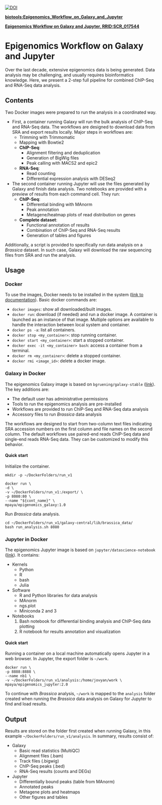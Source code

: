 [![DOI](https://zenodo.org/badge/DOI/10.5281/zenodo.3298029.svg)](https://doi.org/10.5281/zenodo.3298029)

[__biotools:Epigenomics_Workflow_on_Galaxy_and_Jupyter__](https://bio.tools/Epigenomics_Workflow_on_Galaxy_and_Jupyter)

[__Epigenomics Workflow on Galaxy and Jupyter, RRID:SCR_017544__](https://scicrunch.org/browse/resourcedashboard)


# Epigenomics Workflow on Galaxy and Jupyter

Over the last decade, extensive epigenomics data is being generated. Data analysis may be challenging, and usually requires bioinformatics knowledge. Here, we present a 2-step full pipeline for combined ChIP-Seq and RNA-Seq data analysis.

## Contents

Two Docker images were prepared to run the analysis in a coordinated way. 
* First, a container running Galaxy will run the bulk analysis of ChIP-Seq and RNA-Seq data. The workflows are designed to download data from SRA and export results locally. Major steps in workflows are:
    * Trimming with Trimmomatic
    * Mapping with Bowtie2
    * __ChIP-Seq__:
        * Alignment filtering and deduplication
        * Generation of BigWig files
        * Peak calling with MACS2 and epic2
    * __RNA-Seq__:
        * Read counting
        * Differential expression analysis with DESeq2
* The second container running Jupyter will use the files generated by Galaxy and finish data analysis. Two notebooks are provided with a preview of results from each command cell. They run:
    * __ChIP-Seq__:
        * Differential binding with MAnorm
        * Peak annotation
        * Metagene/heatmap plots of read distribution on genes
    * __Complete dataset__:
        * Functional annotation of results
        * Combination of ChIP-Seq and RNA-Seq results
        * Generation of tables and figures

Additionally, a script is provided to specifically run data analysis on a _Brassica_ dataset. In such case, Galaxy will download the raw sequencing files from SRA and run the analysis.

## Usage

### Docker
To use the images, Docker needs to be installed in the system ([link to documentation](https://docs.docker.com/install/)). Basic docker commands are:
* `docker images`: show all downloaded/built images.
* `docker run`: download (if needed) and run a docker image. A container is launched as an instance of that image. Multiple options are available to handle the interaction between local system and container.
* `docker ps -a`: list all containers.
* `docker stop <my_container>`: stop running container.
* `docker start <my_container>`: start a stopped container.
* `docker exec -it <my_container> bash`: access a container from a terminal.
* `docker rm <my_container>`: delete a stopped container.
* `docker rmi <image_id>`: delete a docker image.


### Galaxy in Docker
The epigenomics Galaxy image is based on `bgruening/galaxy-stable` ([link](https://github.com/bgruening/docker-galaxy-stable)). The key additions are:
* The default user has administrative permissions 
* Tools to run the epigenomics analysis are pre-installed
* Workflows are provided to run ChIP-Seq and RNA-Seq data analysis
* Accessory files to run _Brassica_ data analysis

The workflows are designed to start from two-column text files indicating SRA accession numbers on the first column and file names on the second column. The default workflows use paired-end reads ChIP-Seq data and single-end reads RNA-Seq data. They can be customized to modify this behavior.

#### Quick start
Initialize the container.
```
mkdir -p ~/DockerFolders/run_v1

docker run \
-d \
-v ~/DockerFolders/run_v1:/export/ \
-p 8080:80 \
--name "${cont_name}" \
mpaya/epigenomics_galaxy:1.0
```
Run _Brassica_ data analysis.
```
cd ~/DockerFolders/run_v1/galaxy-central/lib/brassica_data/
bash run_analysis.sh 8080
```

### Jupyter in Docker
The epigenomics Jupyter image is based on `jupyter/datascience-notebook` ([link](https://jupyter-docker-stacks.readthedocs.io/en/latest/index.html)). It contains:
* Kernels
    * Python
    * R
    * bash
    * Julia
* Software
    * R and Python libraries for data analysis
    * MAnorm
    * ngs.plot
    * Miniconda 2 and 3
* Notebooks
    1. Bash notebook for differential binding analysis and ChIP-Seq data plotting
    2. R notebook for results annotation and visualization

#### Quick start
Running a container on a local machine automatically opens Jupyter in a web browser. In Jupyter, the export folder is `~/work`.
```
docker run \
-p 8888:8888 \
--name nb1 \
-v ~/DockerFolders/run_v1/analysis:/home/jovyan/work \
mpaya/epigenomics_jupyter:2.0
```
To continue with _Brassica_ analysis, `~/work` is mapped to the `analysis` folder created when running the _Brassica_ data analysis on Galaxy for Jupyter to find and load results.


## Output
Results are stored on the folder first created when running Galaxy, in this example `~/DockerFolders/run_v1/analysis`. In summary, results consist of:
* Galaxy
   * Basic read statistics (MultiQC)
   * Alignment files (.bam)
   * Track files (.bigwig)
   * ChIP-Seq peaks (.bed)
   * RNA-Seq results (counts and DEGs)
* Jupyter
   * Differentially bound peaks (table from MAnorm)
   * Annotated peaks
   * Metagene plots and heatmaps
   * Other figures and tables

